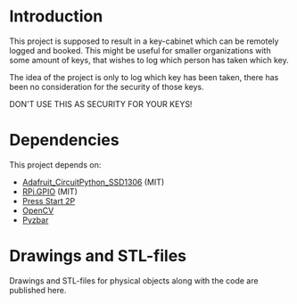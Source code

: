 # Introduction

This project is supposed to result in a key-cabinet which can be remotely logged
and booked. This might be useful for smaller organizations with some amount of
keys, that wishes to log which person has taken which key.

The idea of the project is only to log which key has been taken, there has been
no consideration for the security of those keys.

DON'T USE THIS AS SECURITY FOR YOUR KEYS!

# Dependencies

This project depends on:

* [Adafruit_CircuitPython_SSD1306](https://github.com/adafruit/Adafruit_CircuitPython_SSD1306) (MIT)
* [RPi.GPIO](https://pypi.org/project/RPi.GPIO/) (MIT)
* [Press Start 2P](https://fonts.google.com/specimen/Press+Start+2P#standard-styles)
* [OpenCV](https://pypi.org/project/opencv-python/)
* [Pyzbar](https://pypi.org/project/pyzbar/)

# Drawings and STL-files

Drawings and STL-files for physical objects along with the code are published
here.
